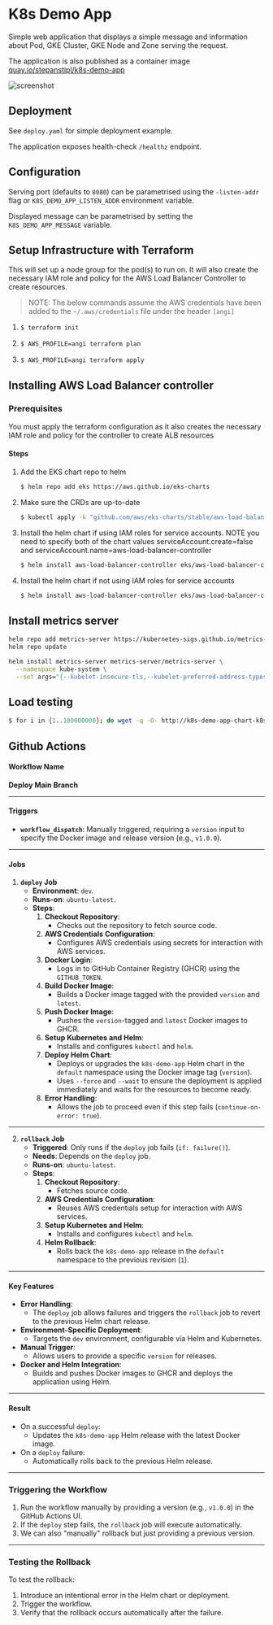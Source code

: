 # K8s Demo App

Simple web application that displays a simple message and information about Pod, GKE Cluster, GKE Node and Zone serving the request.

The application is also published as a container image [quay.io/stepanstipl/k8s-demo-app][1]

[1]: https://quay.io/repository/stepanstipl/k8s-demo-app

![screenshot](imgs/screenshot.png)

## Deployment

See `deploy.yaml` for simple deployment example.

The application exposes health-check `/healthz` endpoint.

## Configuration

Serving port (defaults to `8080`) can be parametrised using the `-listen-addr` flag or `K8S_DEMO_APP_LISTEN_ADDR` environment variable.

Displayed message can be parametrised by setting the `K8S_DEMO_APP_MESSAGE` variable.

## Setup Infrastructure with Terraform

This will set up a node group for the pod(s) to run on. It will also create the necessary IAM role and policy for the AWS Load Balancer Controller to create resources.

> NOTE: The below commands assume the AWS credentials have been added to the `~/.aws/credentials` file under the header `[angi]`

1. ```sh
   $ terraform init
   ```

2. ```sh
   $ AWS_PROFILE=angi terraform plan
   ``` 

3. ```sh
   $ AWS_PROFILE=angi terraform apply
   ```

## Installing AWS Load Balancer controller

### Prerequisites

You must apply the terraform configuration as it also creates the necessary IAM role and policy for the controller to create ALB resources

#### Steps

1. Add the EKS chart repo to helm
    ```sh
    $ helm repo add eks https://aws.github.io/eks-charts
    ```

2.  Make sure the CRDs are up-to-date
    ```sh
    $ kubectl apply -k "github.com/aws/eks-charts/stable/aws-load-balancer-controller/crds?ref=master"
    ```

3. Install the helm chart if using IAM roles for service accounts. NOTE you need to specify both of the chart values serviceAccount.create=false and serviceAccount.name=aws-load-balancer-controller

    ```sh 
    $ helm install aws-load-balancer-controller eks/aws-load-balancer-controller -n kube-system --set clusterName=eks-joshua-schell --set serviceAccount.create=false --set serviceAccount.name=aws-load-balancer-controller
    ```

4. Install the helm chart if not using IAM roles for service accounts

    ```sh
    $ helm install aws-load-balancer-controller eks/aws-load-balancer-controller -n kube-system --set clusterName=eks-joshua-schell
    ```

## Install metrics server

```sh
helm repo add metrics-server https://kubernetes-sigs.github.io/metrics-server/
helm repo update

helm install metrics-server metrics-server/metrics-server \
  --namespace kube-system \
  --set args="{--kubelet-insecure-tls,--kubelet-preferred-address-types=InternalIP}"
```

## Load testing

```sh
$ for i in {1..100000000}; do wget -q -O- http://k8s-demo-app-chart-k8s-demo-app & done
```

## Github Actions

#### **Workflow Name**
**Deploy Main Branch**

---

#### **Triggers**
- **`workflow_dispatch`**: Manually triggered, requiring a `version` input to specify the Docker image and release version (e.g., `v1.0.0`).

---

#### **Jobs**

1. **`deploy` Job**
   - **Environment**: `dev`.
   - **Runs-on**: `ubuntu-latest`.
   - **Steps**:
     1. **Checkout Repository**:
        - Checks out the repository to fetch source code.
     2. **AWS Credentials Configuration**:
        - Configures AWS credentials using secrets for interaction with AWS services.
     3. **Docker Login**:
        - Logs in to GitHub Container Registry (GHCR) using the `GITHUB_TOKEN`.
     4. **Build Docker Image**:
        - Builds a Docker image tagged with the provided `version` and `latest`.
     5. **Push Docker Image**:
        - Pushes the `version`-tagged and `latest` Docker images to GHCR.
     6. **Setup Kubernetes and Helm**:
        - Installs and configures `kubectl` and `helm`.
     7. **Deploy Helm Chart**:
        - Deploys or upgrades the `k8s-demo-app` Helm chart in the `default` namespace using the Docker image tag (`version`).
        - Uses `--force` and `--wait` to ensure the deployment is applied immediately and waits for the resources to become ready.
     8. **Error Handling**:
        - Allows the job to proceed even if this step fails (`continue-on-error: true`).

---

2. **`rollback` Job**
   - **Triggered**: Only runs if the `deploy` job fails (`if: failure()`).
   - **Needs**: Depends on the `deploy` job.
   - **Runs-on**: `ubuntu-latest`.
   - **Steps**:
     1. **Checkout Repository**:
        - Fetches source code.
     2. **AWS Credentials Configuration**:
        - Reuses AWS credentials setup for interaction with AWS services.
     3. **Setup Kubernetes and Helm**:
        - Installs and configures `kubectl` and `helm`.
     4. **Helm Rollback**:
        - Rolls back the `k8s-demo-app` release in the `default` namespace to the previous revision (`1`).

---

#### **Key Features**
- **Error Handling**:
  - The `deploy` job allows failures and triggers the `rollback` job to revert to the previous Helm chart release.
- **Environment-Specific Deployment**:
  - Targets the `dev` environment, configurable via Helm and Kubernetes.
- **Manual Trigger**:
  - Allows users to provide a specific `version` for releases.
- **Docker and Helm Integration**:
  - Builds and pushes Docker images to GHCR and deploys the application using Helm.

---

#### **Result**
- On a successful `deploy`:
  - Updates the `k8s-demo-app` Helm release with the latest Docker image.
- On a `deploy` failure:
  - Automatically rolls back to the previous Helm release.

---

### **Triggering the Workflow**

1. Run the workflow manually by providing a version (e.g., `v1.0.0`) in the GitHub Actions UI.
2. If the `deploy` step fails, the `rollback` job will execute automatically.
3. We can also "manually" rollback but just providing a previous version.

---

### **Testing the Rollback**

To test the rollback:
1. Introduce an intentional error in the Helm chart or deployment.
2. Trigger the workflow.
3. Verify that the rollback occurs automatically after the failure.

